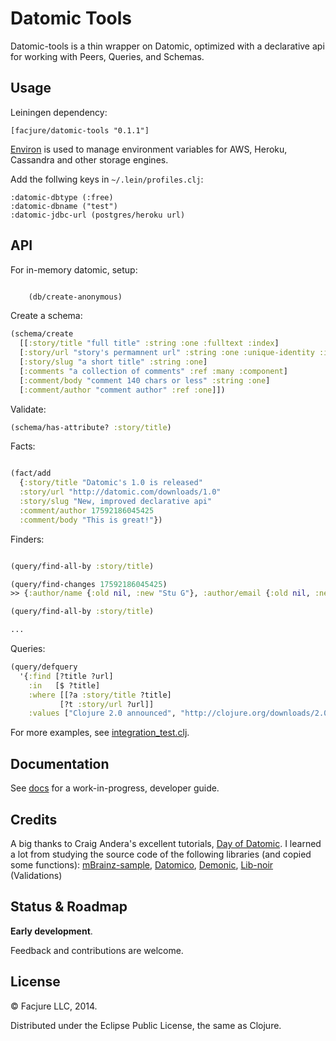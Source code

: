 Datomic Tools
=============

Datomic-tools is a thin wrapper on Datomic, optimized with a declarative api for working with Peers, Queries, and Schemas.

## Usage

Leiningen dependency:

    [facjure/datomic-tools "0.1.1"]

[Environ](https://github.com/weavejester/environ) is used to manage environment variables for AWS, Heroku, Cassandra and other storage engines.

Add the follwing keys in `~/.lein/profiles.clj`:

    :datomic-dbtype (:free)
    :datomic-dbname ("test")
    :datomic-jdbc-url (postgres/heroku url)

## API

For in-memory datomic, setup:

```clojure

    (db/create-anonymous)
```

Create a schema:

```clojure
(schema/create
  [[:story/title "full title" :string :one :fulltext :index]
  [:story/url "story's permamnent url" :string :one :unique-identity :index]
  [:story/slug "a short title" :string :one]
  [:comments "a collection of comments" :ref :many :component]
  [:comment/body "comment 140 chars or less" :string :one]
  [:comment/author "comment author" :ref :one]])
```

Validate:

```clojure
(schema/has-attribute? :story/title)
```

Facts:


```clojure

(fact/add
  {:story/title "Datomic's 1.0 is released"
  :story/url "http://datomic.com/downloads/1.0"
  :story/slug "New, improved declarative api"
  :comment/author 17592186045425
  :comment/body "This is great!"})

```

Finders:


```clojure

(query/find-all-by :story/title)

(query/find-changes 17592186045425)
>> {:author/name {:old nil, :new "Stu G"}, :author/email {:old nil, :new "stu@somemail.com"}}

(query/find-all-by :story/title)

...

```

Queries:


```clojure
(query/defquery
  '{:find [?title ?url]
    :in   [$ ?title]
    :where [[?a :story/title ?title]
           [?t :story/url ?url]]
    :values ["Clojure 2.0 announced", "http://clojure.org/downloads/2.0-beta"]})

```

For more examples, see [integration_test.clj](test/datomic_tools/integration_test.clj).

## Documentation

See [docs](docs/guide.md) for a work-in-progress, developer guide.

## Credits

A big thanks to Craig Andera's excellent tutorials, [Day of Datomic](https://github.com/Datomic/day-of-datomic). I learned a lot from studying the source code of the following libraries (and copied some functions): [mBrainz-sample](https://github.com/Datomic/mbrainz-sample), [Datomico](https://github.com/cldwalker/datomico), [Demonic](https://github.com/zololabs/demonic), [Lib-noir](https://github.com/noir-clojure/lib-noir) (Validations)

## Status & Roadmap

**Early development**.

Feedback and contributions are welcome.

## License

© Facjure LLC, 2014.

Distributed under the Eclipse Public License, the same as Clojure.
